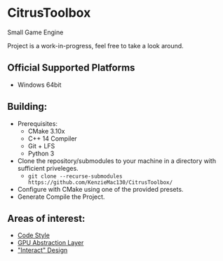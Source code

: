 # CitrusToolbox
 Small Game Engine

 Project is a work-in-progress, feel free to take a look around.
 
## Official Supported Platforms
  * Windows 64bit
 
## Building:
  * Prerequisites:
     *  CMake 3.10x
     *  C++ 14 Compiler
     *  Git + LFS
     *  Python 3
  * Clone the repository/submodules to your machine in a directory with sufficient priveleges.
     * `git clone --recurse-submodules https://github.com/KenzieMac130/CitrusToolbox/`
  * Configure with CMake using one of the provided presets.
  * Generate Compile the Project.
 
## Areas of interest:
  * [Code Style](/docs/CodeStyleGuide.md)
  * [GPU Abstraction Layer](/engine/gpu)
  * ["Interact" Design](/docs/InteractNotes.md)